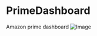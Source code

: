 # PrimeDashboard
Amazon prime dashboard
![Image](https://github.com/user-attachments/assets/6dc7f076-6174-466d-b7ae-d49834f9a99d)
